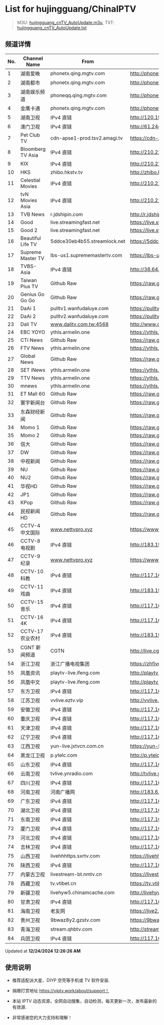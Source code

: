 # List for **hujingguang/ChinaIPTV**

> M3U: [hujingguang_cnTV_AutoUpdate.m3u](./hujingguang_cnTV_AutoUpdate.m3u ), TXT: [hujingguang_cnTV_AutoUpdate.txt](./txt/hujingguang_cnTV_AutoUpdate.txt )

## 频道详情

| No. | Channel Name | From | Source |
| --- | ------------ | ---- | ------ |
| 1 | 湖南爱晚 | phonetx.qing.mgtv.com | <http://phonetx.qing.mgtv.com/nn_live/nn_x64/dWlwPTEwMy4zOS4yMjYuMTAwJnFpZD0mY2RuZXhfaWQ9dHhfcGhvbmVfbGl2ZSZzPWVmZGZjYjNkMDRlNzRkMTg1MzA4ZTUxNDA1N2E2ODlkJnVpZD0mdXVpZD1iYjYxZjYyMDdjMzk2MTRhY2ZlMWZkMWY4ZWQ2NTAyOS02NzI3ZTI2NCZ2PTImYXM9MCZlcz0xNzM0OTcyOTgx/HNGGMPP360.m3u8> |
| 2 | 湖南都市 | phonetx.qing.mgtv.com | <http://phonetx.qing.mgtv.com/nn_live/nn_x64/dWlwPTEwMy4zOS4yMjYuMTAwJnFpZD0mY2RuZXhfaWQ9dHhfcGhvbmVfbGl2ZSZzPWRlM2JkOWIyZGI5YWIzMzlmODM5N2I3NTUwMmMxZDliJnVpZD0mdXVpZD0wMWJmNTgzZjI4Nzk1MTliM2Y0NTAyODQ5YTc4MDlmZS02NzI3ZTI2NCZ2PTImYXM9MCZlcz0xNzM0OTczNjgw/HNDSMPP360.m3u8> |
| 3 | 湖南娱乐频道 | phoneqq.qing.mgtv.com | <http://phoneqq.qing.mgtv.com/nn_live/nn_x64/dWlwPTEwMy4zOS4yMjYuMTAwJnFpZD0mY2RuZXhfaWQ9cXFfcGhvbmVfbGl2ZSZzPTY5ZjExNWVjMDg5NTY5NTc4ZmNjN2E0NTQ4N2ViMDRiJnVpZD0mdXVpZD0xNTFiYWU2ZjUyOTZlOWZlZWRjNDBhYWYyMzQwNmExNS02NzI3ZTI2NCZ2PTImYXM9MCZlcz0xNzM0OTk0OTE1/HNYLMPP360.m3u8> |
| 4 | 金鹰卡通 | phonetx.qing.mgtv.com | <http://phonetx.qing.mgtv.com/nn_live/nn_x64/dWlwPTEwMy4zOS4yMjYuMTAwJnFpZD0mY2RuZXhfaWQ9dHhfcGhvbmVfbGl2ZSZzPTdjZDg1YjEyNWNmYmU3YjUyNzMwY2JkMTRkYjNlMjk0JnVpZD0mdXVpZD04MTRmMDAyYzc2MzIwZTFjMjc3NWE3Yzg2MzhkMzdmOC02NzI3ZTI2NCZ2PTImYXM9MCZlcz0xNzM0OTgxMDM5/JYKTMPP360.m3u8> |
| 5 | 湖南卫视 | IPv4 直链 | <http://120.196.232.43:8088/rrs03.hw.gmcc.net/PLTV/651/224/3221226698/1.m3u8> |
| 6 | 澳门卫视 | IPv4 直链 | <http://61.244.22.4/ch1/ch1.live/playlist.m3u8> |
| 7 | Pet Club TV | cdn-apse1-prod.tsv2.amagi.tv | <https://cdn-apse1-prod.tsv2.amagi.tv/linear/amg01076-lightningintern-petclub-samsungnz/playlist.m3u8> |
| 8 | Bloomberg TV Asia | IPv4 直链 | <http://210.210.155.37/dr9445/h/h03/index.m3u8> |
| 9 | KIX | IPv4 直链 | <http://210.210.155.37/dr9445/h/h07/index.m3u8> |
| 10 | HKS | zhibo.hkstv.tv | <http://zhibo.hkstv.tv/livestream/mutfysrq/playlist.m3u8> |
| 11 | Celestial Movies | IPv4 直链 | <http://210.210.155.37/dr9445/h/h14/index.m3u8> |
| 12 | tvN Movies Asia | IPv4 直链 | <http://210.210.155.37/dr9445/h/h21/index.m3u8> |
| 13 | TVB News | r.jdshipin.com | <http://r.jdshipin.com/CkuBd> |
| 14 | Good | live.streamingfast.net | <https://live.streamingfast.net/osmflivech1.m3u8> |
| 15 | Good 2 | live.streamingfast.net | <https://live.streamingfast.net/osmflivech2.m3u8> |
| 16 | Beautiful Life TV | 5ddce30eb4b55.streamlock.net | <https://5ddce30eb4b55.streamlock.net/bltvhd/bltv1/playlist.m3u8> |
| 17 | Supreme Master TV | lbs-us1.suprememastertv.com | <https://lbs-us1.suprememastertv.com/720p.m3u8> |
| 18 | TVBS-Asia | IPv4 直链 | <http://38.64.72.148/hls/modn/list/4005/playlist.m3u8> |
| 19 | Taiwan Plus TV | Github Raw | <https://raw.githubusercontent.com/ChiSheng9/iptv/master/TV78.m3u8> |
| 20 | Genius Go Go Go | Github Raw | <https://raw.githubusercontent.com/ChiSheng9/iptv/master/TV26.m3u8> |
| 21 | DaAi 1 | pulltv1.wanfudaluye.com | <https://pulltv1.wanfudaluye.com/live/tv1.m3u8> |
| 22 | DaAi 2 | pulltv2.wanfudaluye.com | <https://pulltv2.wanfudaluye.com/live/tv2.m3u8> |
| 23 | Dali TV | www.dalitv.com.tw:4568 | <http://www.dalitv.com.tw:4568/live/dali/index.m3u8> |
| 24 | EBC YOYO | ythls.armelin.one | <https://ythls.armelin.one/channel/UCiWRSesvSYmY7YOyz0tv_zQ.m3u8> |
| 25 | CTi News | Github Raw | <https://raw.githubusercontent.com/ChiSheng9/iptv/master/TV28.m3u8> |
| 26 | FTV News | ythls.armelin.one | <https://ythls.armelin.one/channel/UC2VmWn8dAqkzlQqvy02E1PA.m3u8> |
| 27 | Global News | Github Raw | <https://raw.githubusercontent.com/ChiSheng9/iptv/master/TV02.m3u8> |
| 28 | SET iNews | ythls.armelin.one | <https://ythls.armelin.one/channel/UCoNYj9OFHZn3ACmmeRCPwbA.m3u8> |
| 29 | TTV News | ythls.armelin.one | <https://ythls.armelin.one/channel/UC8ROUUjHzEQm-ndb69CX8Ww.m3u8> |
| 30 | mnews | ythls.armelin.one | <https://ythls.armelin.one/channel/UC4LjkybVKXCDlneVXlKAbmw.m3u8> |
| 31 | ET Mall 60 | Github Raw | <https://raw.githubusercontent.com/ChiSheng9/iptv/master/TV18.m3u8> |
| 32 | 寰宇新闻台 | Github Raw | <https://raw.githubusercontent.com/ChiSheng9/iptv/master/TV02.m3u8> |
| 33 | 东森财经新闻 | Github Raw | <https://raw.githubusercontent.com/ChiSheng9/iptv/master/TV03.m3u8> |
| 34 | Momo 1 | Github Raw | <https://raw.githubusercontent.com/ChiSheng9/iptv/master/TV04.m3u8> |
| 35 | Momo 2 | Github Raw | <https://raw.githubusercontent.com/ChiSheng9/iptv/master/TV05.m3u8> |
| 36 | 信大 | Github Raw | <https://raw.githubusercontent.com/ChiSheng9/iptv/master/TV07.m3u8> |
| 37 | DW | Github Raw | <https://raw.githubusercontent.com/ChiSheng9/iptv/master/TV08.m3u8> |
| 38 | 中视新闻 | Github Raw | <https://raw.githubusercontent.com/ChiSheng9/iptv/master/TV09.m3u8> |
| 39 | NU | Github Raw | <https://raw.githubusercontent.com/ChiSheng9/iptv/master/TV10.m3u8> |
| 40 | NU2 | Github Raw | <https://raw.githubusercontent.com/ChiSheng9/iptv/master/TV14.m3u8> |
| 41 | 华视HD | Github Raw | <https://raw.githubusercontent.com/ChiSheng9/iptv/master/TV12.m3u8> |
| 42 | JP1 | Github Raw | <https://raw.githubusercontent.com/ChiSheng9/iptv/master/TV15.m3u8> |
| 43 | KPop | Github Raw | <https://raw.githubusercontent.com/ChiSheng9/iptv/master/TV16.m3u8> |
| 44 | 民视新闻HD | Github Raw | <https://raw.githubusercontent.com/ChiSheng9/iptv/master/TV17.m3u8> |
| 45 | CCTV-4 中文国际 | www.nettvpro.xyz | <https://www.nettvpro.xyz/player/videojs.php?url=http://117.161.12.116/live/program/live/cctv4hd8m/8000000/mnf.m3u8> |
| 46 | CCTV-8 电视剧 | IPv4 直链 | <http://183.196.25.171:808/hls/77/index.m3u8> |
| 47 | CCTV-9 纪录 | www.nettvpro.xyz | <https://www.nettvpro.xyz/player/videojs.php?url=http://117.161.12.116/live/program/live/cctv9hd8m/8000000/mnf.m3u8> |
| 48 | CCTV-10 科教 | IPv4 直链 | <http://117.161.12.116/live/program/live/cctv10hd/2300000/mnf.m3u8> |
| 49 | CCTV-11 戏曲 | IPv4 直链 | <http://183.196.25.171:808/hls/11/index.m3u8> |
| 50 | CCTV-15 音乐 | IPv4 直链 | <http://117.161.12.116/live/program/live/cctvyy/1300000/mnf.m3u8> |
| 51 | CCTV-16 4K | IPv4 直链 | <http://117.161.12.116/live/program/live/cctv16hd8m/8000000/mnf.m3u8> |
| 52 | CCTV-17 农业农村 | IPv4 直链 | <http://183.196.25.171:808/hls/93/index.m3u8> |
| 53 | CGNT 新闻频道 | CGTN | <http://live.cgtn.com/1000/prog_index.m3u8> |
| 54 | 浙江卫视 | 浙江广播电视集团 | <https://zhfivel02.cztv.com/channel01/720p.m3u8?auth_key=1734969945-273142b128b3c673fab2da4b0407353c-0-8f7c09918e5e028b6d83c5fb62669643> |
| 55 | 凤凰资讯 | playtv-live.ifeng.com | <http://playtv-live.ifeng.com/live/06OLEEWQKN4_audio.m3u8> |
| 56 | 凤凰中文 | playtv-live.ifeng.com | <http://playtv-live.ifeng.com/live/06OLEGEGM4G_audio.m3u8> |
| 57 | 东方卫视 | IPv4 直链 | <http://117.161.12.116/live/program/live/hddfws/2300000/mnf.m3u8> |
| 58 | 江苏卫视 | vvlive.eztv.vip | <http://vvlive.eztv.vip/hwsstnew/hwsstnew.m3u8?auth_key=1710810832-0-0-70d15b6eab3c5342adefba848a4d9067> |
| 59 | 安徽卫视 | IPv4 直链 | <http://117.161.12.116/live/program/live/ahwshd/2300000/mnf.m3u8> |
| 60 | 重庆卫视 | IPv4 直链 | <http://117.161.12.116/live/program/live/cqws/1300000/mnf.m3u8> |
| 61 | 天津卫视 | IPv4 直链 | <http://117.161.12.116/live/program/live/tjwshd/2300000/mnf.m3u8> |
| 62 | 辽宁卫视 | IPv4 直链 | <http://117.161.12.116/live/program/live/lnwshd/2300000/mnf.m3u8> |
| 63 | 江西卫视 | yun-live.jxtvcn.com.cn | <https://yun-live.jxtvcn.com.cn/live-jxtv/tv_jxtv1.m3u8?source=pc&t=173497016371440&token=f1ca6e2a5dc42e86eaef1cff167b1a2b> |
| 64 | 黑龙江卫视 | p.ytelc.com | <http://p.ytelc.com/videojs.php?id=https://idclive.hljtv.com:4430/live/hljws_own.m3u8> |
| 65 | 山东卫视 | IPv4 直链 | <http://117.161.12.116/live/program/live/sdwshd/2300000/mnf.m3u8> |
| 66 | 云南卫视 | tvlive.ynradio.com | <http://tvlive.ynradio.com/live/yunnanweishi/chunks.m3u8> |
| 67 | 四川卫视 | IPv4 直链 | <http://117.161.12.116/live/program/live/scws/1300000/mnf.m3u8> |
| 68 | 河南卫视 | 河南广播网 | <http://183.6.211.24/tvcdn.stream3.hndt.com/tv/65c4a6d5017e1000b2b6ea2500000000_transios/playlist.m3u8?wsSecret=3a862c340111ad188ff86c79672e0e9e&wsTime=1734984424&wsSession=c108e5c088eda870a0797fd8-173497017220197&wsIPSercert=f1ed5e80c31ab65580d88c6bbb451005&wsiphost=local&wsBindIP=1> |
| 69 | 广东卫视 | IPv4 直链 | <http://117.161.12.116/live/program/live/gdwshd/2300000/mnf.m3u8> |
| 70 | 湖北卫视 | IPv4 直链 | <http://117.161.12.116/live/program/live/hbwshd/2300000/mnf.m3u8> |
| 71 | 东南卫视 | IPv4 直链 | <http://117.161.12.116/live/program/live/dnwshd/2300000/mnf.m3u8> |
| 72 | 厦门卫视 | IPv4 直链 | <http://117.161.12.116/live/program/live/xmws/1300000/mnf.m3u8> |
| 73 | 河北卫视 | IPv4 直链 | <http://117.161.12.116/live/program/live/hbws/1300000/mnf.m3u8> |
| 74 | 吉林卫视 | IPv4 直链 | <http://117.161.12.116/live/program/live/jlws/1300000/mnf.m3u8> |
| 75 | 山西卫视 | livehhhttps.sxrtv.com | <https://livehhhttps.sxrtv.com/lsdream/q8RVWgs/1000/u3sh8gV.m3u8> |
| 76 | 陕西卫视 | IPv4 直链 | <http://117.161.12.116/live/program/live/sxws/1300000/mnf.m3u8> |
| 77 | 内蒙古卫视 | livestream-bt.nmtv.cn | <https://livestream-bt.nmtv.cn/nmtv/2314general.m3u8?txSecret=35f2dd39972cede5222c6bd2c0efe24b&txTime=77395680> |
| 78 | 西藏卫视 | tv.vtibet.cn | <https://tv.vtibet.cn/live/h701F9MpxzPDyE.m3u8?secret=16d653c08b39ce3795a66fde1c18c89d&time=67698b51> |
| 79 | 新疆卫视 | livehyw5.chinamcache.com | <http://livehyw5.chinamcache.com/hyw/zb01.m3u8?txSecret=ac4608d03b3fec4557d137827a3f4bb6&txTime=95A66655> |
| 80 | 甘肃卫视 | IPv4 直链 | <http://117.161.12.116/live/program/live/gsws/1300000/mnf.m3u8> |
| 81 | 海南卫视 | 老友网 | <https://live2.hnntv.cn/srs/tv/lywsgq.m3u8?_upt=13932a1c1734972045> |
| 82 | 贵州卫视 | 9bwaz8y2.gzstv.com | <https://9bwaz8y2.gzstv.com/live/CH01_lo.m3u8?txSecret=9c78d3d59e11e4b3dc3146602cf41e69&txTime=67698A8A> |
| 83 | 青海卫视 | stream.qhbtv.com | <http://stream.qhbtv.com/qhws/sd/live.m3u8?_upt=41cb69561734971653> |
| 84 | 兵团卫视 | IPv4 直链 | <http://117.161.12.116/live/program/live/btws/1300000/mnf.m3u8> |

Updated at **12/24/2024 12:26:26 AM**

## 使用说明

- 推荐适配派大星、DIYP 空壳等手机或 TV 软件安装.

- 捐赠打赏地址 <https://viptv.work/about/support！>

- 本站 IPTV 动态资源，全网自动搜集，自动检测，每天更新一次，发布最新的有效源.

- 非常感谢您的大力支持和理解！
